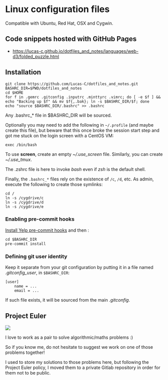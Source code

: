 Linux configuration files
=========================

Compatible with Ubuntu, Red Hat, OSX and Cygwin.


## Code snippets hosted with GitHub Pages

- https://lucas-c.github.io/dotfiles_and_notes/languages/web-d3/folded_puzzle.html


## Installation

    git clone https://github.com/Lucas-C/dotfiles_and_notes.git
    BASHRC_DIR=$PWD/dotfiles_and_notes
    cd $HOME
    for f in .gemrc .gitconfig .inputrc .minttyrc .vimrc; do [ -e $f ] && echo "Backing up $f" && mv $f{,.bak}; ln -s $BASHRC_DIR/$f; done
    echo "source $BASHRC_DIR/.bashrc" >> .bashrc

Any .bashrc_* file in $BASHRC_DIR will be sourced.

Optionally you may need to add the following in `~/.profile` (and maybe create this file),
but beware that this once broke the session start step and got me stuck on the login screen with a CentOS VM:

    exec /bin/bash

To use **screen**, create an empty *~/.use_screen* file. Similarly, you can create *~/.use_tmux*.

The .zshrc file is here to invoke _bash_ even if _zsh_ is the default shell.

Finally, the `.bashrc_*` files rely on the existence of `/c`, `/d`, etc.
As admin, execute the following to create those symlinks:

	cd /
	ln -s /cygdrive/c
	ln -s /cygdrive/d
	ln -s /cygdrive/e

### Enabling pre-commit hooks

[Install Yelp pre-commit hooks](http://pre-commit.com/#install) and then :

    cd $BASHRC_DIR
    pre-commit install

### Defining git user identity

Keep it separate from your git configuration by putting it in a file named _.gitconfig_user_, in `$BASHRC_DIR`:

    [user]
        name = ...
        email = ...

If such file exists, it will be sourced from the main _.gitconfig_.

<!--
#### ToDo ####

Move all .* files in a subdir
and use stow: http://sametmax.com/regrouper-ses-fichiers-de-settings-avec-stow/
or https://github.com/deadc0de6/dotdrop
-->

## Project Euler

[![](https://projecteuler.net/profile/Lucas-C.png)](https://projecteuler.net)

I love to work as a pair to solve algorithmic/maths problems :)

So if you know me, do not hesitate to suggest we work on one of those problems together!

I used to store my solutions to those problems here, but following the Project Euler policy,
I moved them to a private Gitlab repository in order for them not to be public.

<!-- Idea: include copy of https://projecteuler.net/progress here ? -->
